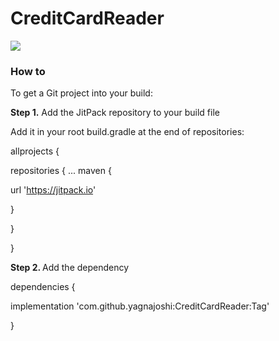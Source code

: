 # CreditCardReader

[![](https://jitpack.io/v/yagnajoshi/CreditCardReader.svg)](https://jitpack.io/#yagnajoshi/CreditCardReader)


<H3><B>How to</B></H3>

To get a Git project into your build:

<B>Step 1.</B> 
Add the JitPack repository to your build file

Add it in your root build.gradle at the end of repositories:

allprojects {

repositories {
  ...
  maven { 
  
  url 'https://jitpack.io'
  
  }
  
  }
  
}

<B>Step 2. </B> 
Add the dependency

dependencies {

implementation 'com.github.yagnajoshi:CreditCardReader:Tag'

}
